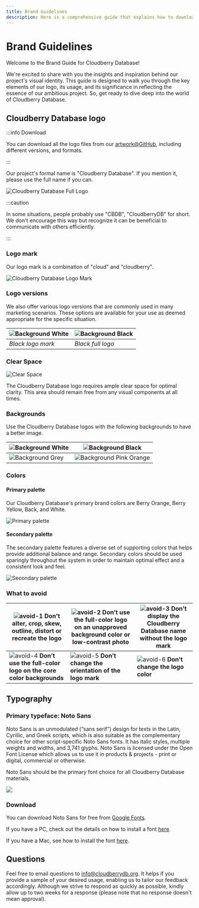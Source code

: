 ```yaml
---
title: Brand Guidelines
description: Here is a comprehensive guide that explains how to download and use our logos, names, and fonts. This guide will provide you with all the necessary information you need to know to use our branding materials.
---
```


# Brand Guidelines

Welcome to the Brand Guide for Cloudberry Database!

We're excited to share with you the insights and inspiration behind
our project's visual identity. This guide is designed to walk you
through the key elements of our logo, its usage, and its significance
in reflecting the essence of our ambitious project. So, get ready to
dive deep into the world of Cloudberry Database.

## Cloudberry Database logo

:::info Download

You can download all the logo files from our
[artwork@GitHub](https://github.com/cloudberrydb/artwork), including
different versions, and formats.

:::

Our project's formal name is "Cloudberry Database". If you mention it,
please use the full name if you can.

![Cloudberry Database Full Logo](../../../static/img/brand-guide/cloudberry-database-full-logo.jpg)

:::caution

In some situations, people probably use "CBDB", "CloudberryDB" for
short. We don't encourage this way but recognize it can be beneficial
to communicate with others efficiently.

:::

### Logo mark

Our logo mark is a combination of "cloud" and "cloudberry".

![Cloudberry Database Logo Mark](../../../static/img/brand-guide/logo-mark.png)

### Logo versions 

We also offer various logo versions that are commonly used in many
marketing scenarios. These options are available for your use as
deemed appropriate for the specific situation.

| ![Background White](../../../static/img/brand-guide/black-logomark.jpg) | ![Background Black](../../../static/img/brand-guide/black-full-logo.png) |
|-------------------------------------------------------------------------|--------------------------------------------------------------------------|
| *Black logo mark*                                                       | *Black full logo*                                                        |

### Clear Space

![Clear Space](../../../static/img/brand-guide/clearspace.jpg)

The Cloudberry Database logo requires ample clear space for optimal
clarity. This area should remain free from any visual components at
all times.

### Backgrounds

Use the Cloudberry Database logos with the following backgrounds to
have a better image.

| ![Background White](../../../static/img/brand-guide/background-1.jpg) | ![Background Black](../../../static/img/brand-guide/background-2.jpg)       |
|-----------------------------------------------------------------------|-----------------------------------------------------------------------------|
| ![Background Grey](../../../static/img/brand-guide/background-3.jpg)  | ![Background Pink Orange](../../../static/img/brand-guide/background-4.jpg) |

### Colors

#### Primary palette

Our Cloudberry Database's primary brand colors are Berry Orange, Berry
Yellow, Back, and White.

![Primary palette](../../../static/img/brand-guide/primary-palette.jpg)

#### Secondary palette

The secondary palette features a diverse set of supporting colors that
helps provide additional balance and range. Secondary colors should be
used sparingly throughout the system in order to maintain optimal
effect and a consistent look and feel.

![Secondary palette](../../../static/img/brand-guide/secondary-palette.jpg)

### What to avoid

| ![avoid-1](../../../static/img/brand-guide/avoid-1.png) **Don't alter, crop, skew, outline, distort or recreate the logo** | ![avoid-2](../../../static/img/brand-guide/avoid-2.jpeg) **Don’t use the full-color logo on an unapproved background color or low-contrast photo** | ![avoid-3](../../../static/img/brand-guide/avoid-3.png) **Don’t display the Cloudberry Database name without the logo mark** |
|----------------------------------------------------------------------------------------------------------------------------|-----------------------------------------------------------------------------------------------------------------------------------------------------|-------------------------------------------------------------------------------------------------------------------------------|
| ![avoid-4](../../../static/img/brand-guide/avoid-4.png)  **Don’t use the full-color logo on the core color backgrounds**  | ![avoid-5](../../../static/img/brand-guide/avoid-5.png) **Don’t change the orientation of the logo mark**                                          | ![avoid-6](../../../static/img/brand-guide/avoid-6.png)  **Don’t change the logo color**                                     |

## Typography

### Primary typeface: Noto Sans 

Noto Sans is an unmodulated (“sans serif”) design for texts in the
Latin, Cyrillic, and Greek scripts, which is also suitable as the
complementary choice for other script-specific Noto Sans fonts. It has
italic styles, multiple weights and widths, and 3,741 glyphs. Noto
Sans is licensed under the Open Font License which allows us to use it
in products & projects - print or digital, commercial or otherwise.

Noto Sans should be the primary font choice for all Cloudberry
Database materials.

![](../../../static/img/brand-guide/typeface.jpg)

### Download

You can download Noto Sans for free from [Google
Fonts](https://fonts.google.com/noto/specimen/Noto+Sans).

If you have a PC, check out the details on how to install a font
[here](https://support.microsoft.com/en-us/help/314960/how-to-install-or-remove-a-font-in-windows).

If you have a Mac, see how to install the font
[here](https://support.apple.com/en-us/HT201749).

## Questions

Feel free to email questions to info@cloudberrydb.org. It helps if you
provide a sample of your desired usage, enabling us to tailor our
feedback accordingly. Although we strive to respond as quickly as
possible, kindly allow up to two weeks for a response (please note
that no response doesn't mean approval).
